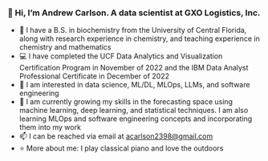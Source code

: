 ### 👋 Hi, I’m Andrew Carlson. A data scientist at GXO Logistics, Inc.
- 🧬 I have a B.S. in biochemistry from the University of Central Florida, along with research experience in chemistry, and teaching experience in chemistry and mathematics
- 💻 I have completed the UCF Data Analytics and Visualization Certification Program in November of 2022 and the IBM Data Analyst Professional Certificate in December of 2022
- 👀 I am interested in data science, ML/DL, MLOps, LLMs, and software engineering
- 🌱 I am currently growing my skills in the forecasting space using machine learning, deep learning, and statistical techniques. I am also learning MLOps and software engineering concepts and incorporating them into my work
- 📫 I can be reached via email at acarlson2398@gmail.com
- ⭐ More about me: I play classical piano and love the outdoors

<!---
Andrew-Carlson/Andrew-Carlson is a ✨ special ✨ repository because its `README.md` (this file) appears on your GitHub profile.
You can click the Preview link to take a look at your changes.
--->
